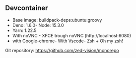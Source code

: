 ## Devcontainer

- Base image: buildpack-deps:ubuntu:groovy
- Deno: 1.6.0- Node: 15.3.0
- Yarn: 1.22.5
- With noVNC - XFCE trough noVNC (http://localhost:6080)
- with Google-chrome- With Vscode- Zsh + Oh my zsh!

Git repository: https://github.com/zed-vision/monorepo
